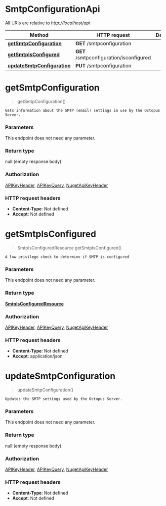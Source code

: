 # SmtpConfigurationApi

All URIs are relative to *http://localhost/api*

Method | HTTP request | Description
------------- | ------------- | -------------
[**getSmtpConfiguration**](SmtpConfigurationApi.md#getSmtpConfiguration) | **GET** /smtpconfiguration | 
[**getSmtpIsConfigured**](SmtpConfigurationApi.md#getSmtpIsConfigured) | **GET** /smtpconfiguration/isconfigured | 
[**updateSmtpConfiguration**](SmtpConfigurationApi.md#updateSmtpConfiguration) | **PUT** /smtpconfiguration | 


<a name="getSmtpConfiguration"></a>
# **getSmtpConfiguration**
> getSmtpConfiguration()



    Gets information about the SMTP (email) settings in use by the Octopus Server.

### Parameters
This endpoint does not need any parameter.

### Return type

null (empty response body)

### Authorization

[APIKeyHeader](../README.md#APIKeyHeader), [APIKeyQuery](../README.md#APIKeyQuery), [NugetApiKeyHeader](../README.md#NugetApiKeyHeader)

### HTTP request headers

- **Content-Type**: Not defined
- **Accept**: Not defined

<a name="getSmtpIsConfigured"></a>
# **getSmtpIsConfigured**
> SmtpIsConfiguredResource getSmtpIsConfigured()



    A low privilege check to determine if SMTP is configured

### Parameters
This endpoint does not need any parameter.

### Return type

[**SmtpIsConfiguredResource**](../model/SmtpIsConfiguredResource.md)

### Authorization

[APIKeyHeader](../README.md#APIKeyHeader), [APIKeyQuery](../README.md#APIKeyQuery), [NugetApiKeyHeader](../README.md#NugetApiKeyHeader)

### HTTP request headers

- **Content-Type**: Not defined
- **Accept**: application/json

<a name="updateSmtpConfiguration"></a>
# **updateSmtpConfiguration**
> updateSmtpConfiguration()



    Updates the SMTP settings used by the Octopus Server.

### Parameters
This endpoint does not need any parameter.

### Return type

null (empty response body)

### Authorization

[APIKeyHeader](../README.md#APIKeyHeader), [APIKeyQuery](../README.md#APIKeyQuery), [NugetApiKeyHeader](../README.md#NugetApiKeyHeader)

### HTTP request headers

- **Content-Type**: Not defined
- **Accept**: Not defined


